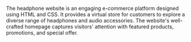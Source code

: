The headphone website is an engaging  e-commerce platform designed using HTML and CSS. It provides a virtual store for customers to explore a diverse range of headphones and audio accessories. The website's well-crafted homepage captures visitors' attention with featured products, promotions, and special offer.
